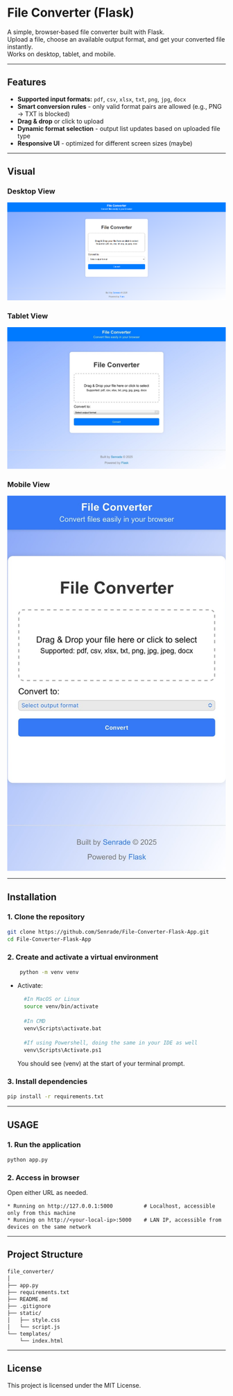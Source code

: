 # File Converter (Flask)

A simple, browser‑based file converter built with Flask.  
Upload a file, choose an available output format, and get your converted file instantly.  
Works on desktop, tablet, and mobile.

---

## Features
- **Supported input formats:** `pdf`, `csv`, `xlsx`, `txt`, `png`, `jpg`, `docx`
- **Smart conversion rules** - only valid format pairs are allowed (e.g., PNG -> TXT is blocked)
- **Drag & drop** or click to upload
- **Dynamic format selection** - output list updates based on uploaded file type
- **Responsive UI** - optimized for different screen sizes (maybe)

---
## Visual

### Desktop View
![Desktop Screenshot](screenshots/desktop-view.png)

### Tablet View
![Tablet Screenshot](screenshots/tablet-view.png)

### Mobile View
![Mobile Screenshot](screenshots/mobile-view.png)

---

## Installation

### 1. Clone the repository
```bash
git clone https://github.com/Senrade/File-Converter-Flask-App.git
cd File-Converter-Flask-App
```

### 2. Create and activate a virtual environment
```bash
    python -m venv venv
```

- Activate:
  ```bash
    #In MacOS or Linux
    source venv/bin/activate

    #In CMD
    venv\Scripts\activate.bat

    #If using Powershell, doing the same in your IDE as well
    venv\Scripts\Activate.ps1
  ```
  You should see (venv) at the start of your terminal prompt.

### 3. Install dependencies
   ```bash
   pip install -r requirements.txt
   ```

---

## USAGE

### 1. Run the application
   ```bash
   python app.py
   ```

### 2. Access in browser
Open either URL as needed.

    * Running on http://127.0.0.1:5000          # Localhost, accessible only from this machine
    * Running on http://<your-local-ip>:5000    # LAN IP, accessible from devices on the same network

---

## Project Structure
```
file_converter/
│
├── app.py
├── requirements.txt
├── README.md
├── .gitignore
├── static/
│   ├── style.css
│   └── script.js
└── templates/
    └── index.html
```
---

## License
This project is licensed under the MIT License.
